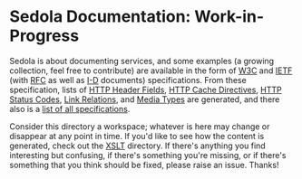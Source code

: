 # Sedola Documentation: Work-in-Progress

Sedola is about documenting services, and some examples (a growing collection, feel free to contribute) are available in the form of [W3C](W3C/) and [IETF](IETF/) (with [RFC](IETF/RFC/) as well as [I-D](IETF/I-D) documents) specifications. From these specification, lists of [HTTP Header Fields](headers.md), [HTTP Cache Directives](cachedirs.md), [HTTP Status Codes](statuscodes.md), [Link Relations](linkrels.md), and [Media Types](mediatypes.md) are generated, and there also is a [list of all specifications](specs.md).

Consider this directory a workspace; whatever is here may change or disappear at any point in time. If you'd like to see how the content is generated, check out the [XSLT](../XSLT/) directory. If there's anything you find interesting but confusing, if there's something you're missing, or if there's something that you think should be fixed, please raise an issue. Thanks!
